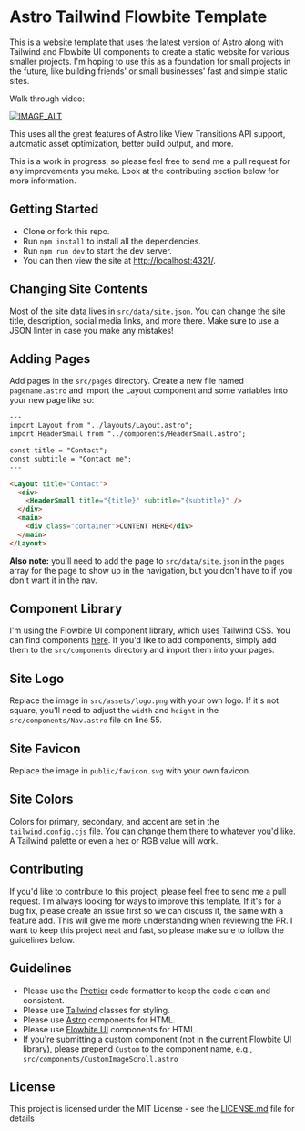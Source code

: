 # Astro Tailwind Flowbite Template

This is a website template that uses the latest version of Astro along with Tailwind and Flowbite UI components to create a static website for various smaller projects. I'm hoping to use this as a foundation for small projects in the future, like building friends' or small businesses' fast and simple static sites.

Walk through video:

[![IMAGE_ALT](https://img.youtube.com/vi/FBFbW2TNRL8/0.jpg)](https://www.youtube.com/watch?v=FBFbW2TNRL8)

This uses all the great features of Astro like View Transitions API support, automatic asset optimization, better build output, and more.

This is a work in progress, so please feel free to send me a pull request for any improvements you make. Look at the contributing section below for more information.

## Getting Started

- Clone or fork this repo.
- Run `npm install` to install all the dependencies.
- Run `npm run dev` to start the dev server.
- You can then view the site at [http://localhost:4321/](http://localhost:4321/).

## Changing Site Contents

Most of the site data lives in `src/data/site.json`. You can change the site title, description, social media links, and more there. Make sure to use a JSON linter in case you make any mistakes!

## Adding Pages

Add pages in the `src/pages` directory. Create a new file named `pagename.astro` and import the Layout component and some variables into your new page like so:

```html
---
import Layout from "../layouts/Layout.astro";
import HeaderSmall from "../components/HeaderSmall.astro";

const title = "Contact";
const subtitle = "Contact me";
---

<Layout title="Contact">
  <div>
    <HeaderSmall title="{title}" subtitle="{subtitle}" />
  </div>
  <main>
    <div class="container">CONTENT HERE</div>
  </main>
</Layout>
```

**Also note:** you'll need to add the page to `src/data/site.json` in the `pages` array for the page to show up in the navigation, but you don't have to if you don't want it in the nav.

## Component Library

I'm using the Flowbite UI component library, which uses Tailwind CSS. You can find components [here](https://flowbite.com/docs/components/accordion/). If you'd like to add components, simply add them to the `src/components` directory and import them into your pages.

## Site Logo

Replace the image in `src/assets/logo.png` with your own logo. If it's not square, you'll need to adjust the `width` and `height` in the `src/components/Nav.astro` file on line 55.

## Site Favicon

Replace the image in `public/favicon.svg` with your own favicon.

## Site Colors

Colors for primary, secondary, and accent are set in the `tailwind.config.cjs` file. You can change them there to whatever you'd like. A Tailwind palette or even a hex or RGB value will work.

## Contributing

If you'd like to contribute to this project, please feel free to send me a pull request. I'm always looking for ways to improve this template. If it's for a bug fix, please create an issue first so we can discuss it, the same with a feature add. This will give me more understanding when reviewing the PR. I want to keep this project neat and fast, so please make sure to follow the guidelines below.

## Guidelines

- Please use the [Prettier](https://prettier.io/) code formatter to keep the code clean and consistent.
- Please use [Tailwind](https://tailwindcss.com/) classes for styling.
- Please use [Astro](https://astro.build/) components for HTML.
- Please use [Flowbite UI](https://flowbite.com/) components for HTML.
- If you're submitting a custom component (not in the current Flowbite UI library), please prepend `Custom` to the component name, e.g., `src/components/CustomImageScroll.astro`

## License

This project is licensed under the MIT License - see the [LICENSE.md](LICENSE.md) file for details
